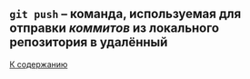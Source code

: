`git push` – команда, используемая для отправки *коммитов* из локального репозитория в удалённый 
---
[К содержанию](./contents.md)